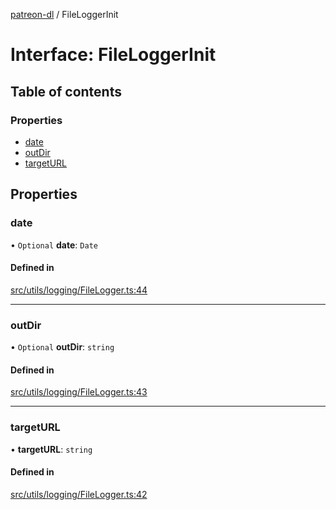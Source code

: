 [patreon-dl](../README.md) / FileLoggerInit

# Interface: FileLoggerInit

## Table of contents

### Properties

- [date](FileLoggerInit.md#date)
- [outDir](FileLoggerInit.md#outdir)
- [targetURL](FileLoggerInit.md#targeturl)

## Properties

### date

• `Optional` **date**: `Date`

#### Defined in

[src/utils/logging/FileLogger.ts:44](https://github.com/patrickkfkan/patreon-dl/blob/0767bc1/src/utils/logging/FileLogger.ts#L44)

___

### outDir

• `Optional` **outDir**: `string`

#### Defined in

[src/utils/logging/FileLogger.ts:43](https://github.com/patrickkfkan/patreon-dl/blob/0767bc1/src/utils/logging/FileLogger.ts#L43)

___

### targetURL

• **targetURL**: `string`

#### Defined in

[src/utils/logging/FileLogger.ts:42](https://github.com/patrickkfkan/patreon-dl/blob/0767bc1/src/utils/logging/FileLogger.ts#L42)
